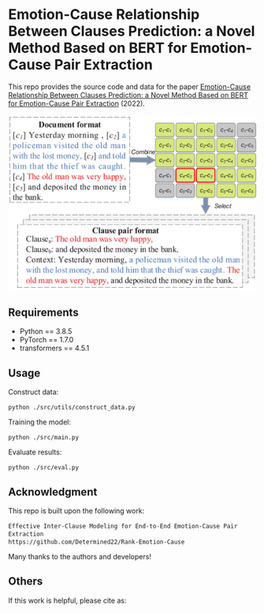 # Emotion-Cause Relationship Between Clauses Prediction: a Novel Method Based on BERT for Emotion-Cause Pair Extraction

This repo provides the source code and data for the paper [Emotion-Cause Relationship Between Clauses Prediction: a Novel Method Based on BERT for Emotion-Cause Pair Extraction]() (2022).


<p align="center">
  <img src="./example.pdf" width="600" title="An example of data reconstruction" alt="">
</p>

## Requirements

- Python == 3.8.5
- PyTorch == 1.7.0
- transformers == 4.5.1

##  Usage
Construct data:

```
python ./src/utils/construct_data.py
```

Training the model:

```
python ./src/main.py
```

Evaluate results:
```
python ./src/eval.py
```


##  Acknowledgment
This repo is built upon the following work: 
```
Effective Inter-Clause Modeling for End-to-End Emotion-Cause Pair Extraction
https://github.com/Determined22/Rank-Emotion-Cause
```

Many thanks to the authors and developers!

## Others
If this work is helpful, please cite as:
```bib

```